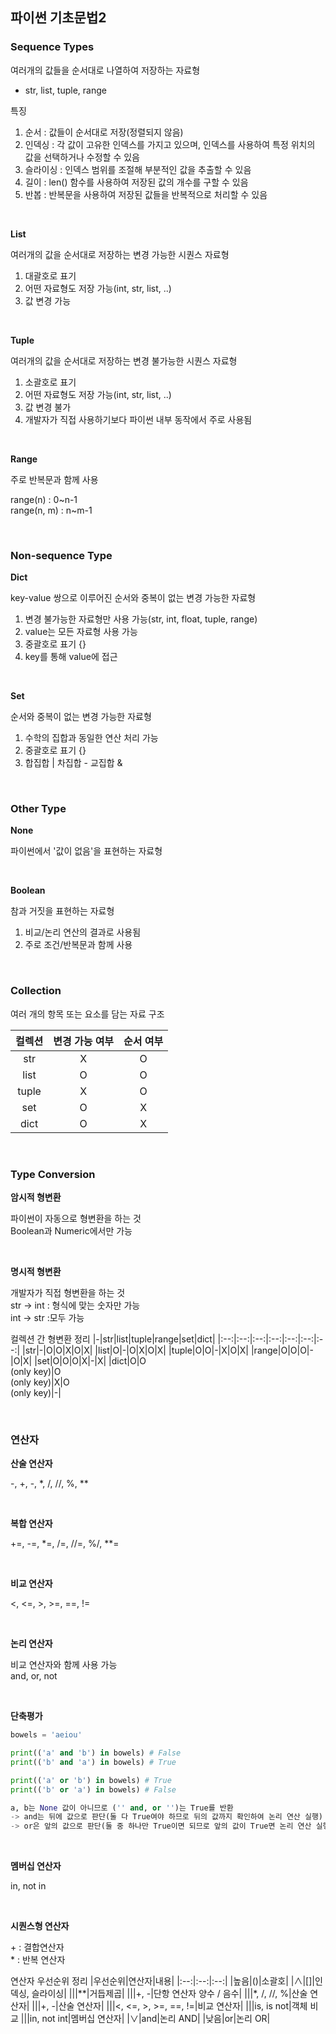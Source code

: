 ## 파이썬 기초문법2

### Sequence Types

여러개의 값들을 순서대로 나열하여 저장하는 자료형
- str, list, tuple, range

특징
1. 순서 : 값들이 순서대로 저장(정렬되지 않음)
2. 인덱싱 : 각 값이 고유한 인덱스를 가지고 있으며, 인덱스를 사용하여 특정 위치의 값을 선택하거나 수정할 수 있음
3. 슬라이싱 : 인덱스 범위를 조절해 부분적인 값을 추출할 수 있음
4. 길이 : len() 함수를 사용하여 저장된 값의 개수를 구할 수 있음
5. 반봅 : 반복문을 사용하여 저장된 값들을 반복적으로 처리할 수 있음

<br>

**List**

여러개의 값을 순서대로 저장하는 변경 가능한 시퀀스 자료형
1. 대괄호로 표기
2. 어떤 자료형도 저장 가능(int, str, list, ..)
3. 값 변경 가능

<br>

**Tuple**

여러개의 값을 순서대로 저장하는 변경 불가능한 시퀀스 자료형
1. 소괄호로 표기
2. 어떤 자료형도 저장 가능(int, str, list, ..)
3. 값 변경 불가
4. 개발자가 직접 사용하기보다 파이썬 내부 동작에서 주로 사용됨

<br>

**Range**

주로 반복문과 함께 사용

range(n) : 0\~n-1
<br>
range(n, m) : n\~m-1

<br>

### Non-sequence Type

**Dict**

key-value 쌍으로 이루어진 순서와 중복이 없는 변경 가능한 자료형
1. 변경 불가능한 자료형만 사용 가능(str, int, float, tuple, range)
2. value는 모든 자료형 사용 가능
3. 중괄호로 표기 {}
4. key를 통해 value에 접근

<br>

**Set**

순서와 중복이 없는 변경 가능한 자료형
1. 수학의 집합과 동일한 연산 처리 가능
2. 중괄호로 표기 {}
3. 합집합 | 차집합 - 교집합 &

<br>

### Other Type

**None**

파이썬에서 '값이 없음'을 표현하는 자료형

<br>

**Boolean**

참과 거짓을 표현하는 자료형
1. 비교/논리 연산의 결과로 사용됨
2. 주로 조건/반복문과 함께 사용

<br>

### Collection

여러 개의 항목 또는 요소를 담는 자료 구조

|컬렉션|변경 가능 여부|순서 여부
|:--:|:--:|:--:|
|str|X|O|
|list|O|O|
|tuple|X|O|
|set|O|X|
|dict|O|X|

<br>

### Type Conversion

**암시적 형변환**

파이썬이 자동으로 형변환을 하는 것
<br>
Boolean과 Numeric에서만 가능

<br>

**명시적 형변환**

개발자가 직접 형변환을 하는 것
<br>
str -> int : 형식에 맞는 숫자만 가능
<br>
int -> str :모두 가능

컬렉션 간 형변환 정리
|-|str|list|tuple|range|set|dict|
|:--:|:--:|:--:|:--:|:--:|:--:|:--:|
|str|-|O|O|X|O|X|
|list|O|-|O|X|O|X|
|tuple|O|O|-|X|O|X|
|range|O|O|O|-|O|X|
|set|O|O|O|X|-|X|
|dict|O|O<br>(only key)|O<br>(only key)|X|O<br>(only key)|-|

<br>

### 연산자

**산술 연산자**

-, +, -, *, /, //, %, **

<br>

**복합 연산자**

+=, -=, *=, /=, //=, %/, **=

<br>

**비교 연산자**

<, <=, >, >=, ==, !=

<br>

**논리 연산자**

비교 연산자와 함께 사용 가능
<br>
and, or, not

<br>

**단축평가**
```python
bowels = 'aeiou'

print(('a' and 'b') in bowels) # False
print(('b' and 'a') in bowels) # True

print(('a' or 'b') in bowels) # True
print(('b' or 'a') in bowels) # False

a, b는 None 값이 아니므로 ('' and, or '')는 True를 반환
-> and는 뒤에 값으로 판단(둘 다 True여야 하므로 뒤의 값까지 확인하여 논리 연산 실행)
-> or은 앞의 값으로 판단(둘 중 하나만 True이면 되므로 앞의 값이 True면 논리 연산 실행)
```

<br>

**멤버십 연산자**

in, not in

<br>

**시퀀스형 연산자**

\+ : 결합연산자
<br>
\* : 반복 연산자

연산자 우선순위 정리
|우선순위|연산자|내용|
|:--:|:--:|:--:|
|높음|()|소괄호|
|∧|[]|인덱싱, 슬라이싱|
|\||**|거듭제곱|
|\||+, -|단항 연산자 양수 / 음수|
|\||*, /, //, %|산술 연산자|
|\||+, -|산술 연산자|
|\||<, <=, >, >=, ==, !=|비교 연산자|
|\||is, is not|객체 비교
|\||in, not int|멤버십 연산자|
|∨|and|논리 AND|
|낮음|or|논리 OR|
